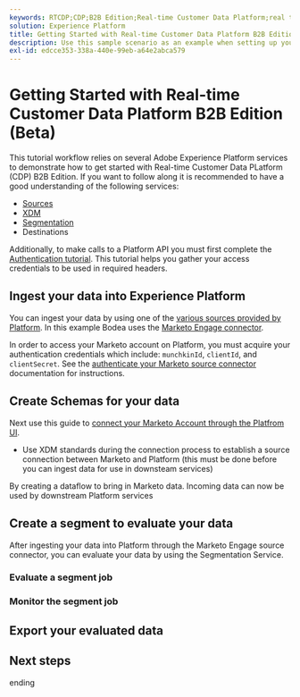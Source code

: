 ```yaml
---
keywords: RTCDP;CDP;B2B Edition;Real-time Customer Data Platform;real time customer data platform;real time cdp;b2b;cdp
solution: Experience Platform
title: Getting Started with Real-time Customer Data Platform B2B Edition (Beta)
description: Use this sample scenario as an example when setting up your implementation of Real-time Customer Data Platform B2B Edition.
exl-id: edcce353-338a-440e-99eb-a64e2abca579
---
```

# Getting Started with Real-time Customer Data Platform B2B Edition (Beta)

This tutorial workflow relies on several Adobe Experience Platform services to demonstrate how to get started with Real-time Customer Data PLatform (CDP) B2B Edition. If you want to follow along it is recommended to have a good understanding of the following services:

- [Sources](../sources/home.md)
- [XDM](../xdm/home.md)
- [Segmentation](../segmentation/home.md)
- Destinations

Additionally, to make calls to a Platform API you must first complete the [Authentication tutorial](https://www.adobe.com/go/platform-api-authentication-en). This tutorial helps you gather your access credentials to be used in required headers.

## Ingest your data into Experience Platform

You can ingest your data by using one of the [various sources provided by Platform](../sources/home.md). In this example Bodea uses the [Marketo Engage connector](../sources/connectors/adobe-applications/marketo/marketo.md).

In order to access your Marketo account on Platform, you must acquire your authentication credentials which include: `munchkinId`, `clientId`, and  `clientSecret`. See the [authenticate your Marketo source connector](../sources/connectors/adobe-applications/marketo/marketo-auth.md) documentation for instructions. 

## Create Schemas for your data

Next use this guide to [connect your Marketo Account through the Platfrom UI](https://experienceleague.adobe.com/docs/experience-platform/sources/ui-tutorials/create/adobe-applications/marketo.html).

- Use XDM standards during the connection process to establish a source connection between Marketo and Platform (this must be done before you can ingest data for use in downsteam services)

By creating a dataflow to bring in Marketo data. Incoming data can now be used by downstream Platform services

## Create a segment to evaluate your data

After ingesting your data into Platform through the Marketo Engage source connector, you can evaluate your data by using the Segmentation Service.

### Evaluate a segment job

### Monitor the segment job

## Export your evaluated data

## Next steps

ending